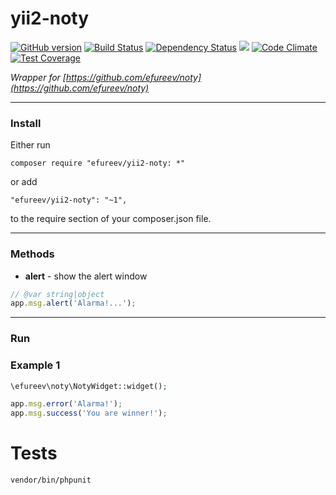 yii2-noty
=========

[![GitHub version](https://badge.fury.io/gh/efureev%2Fyii2-noty.svg)](https://badge.fury.io/gh/efureev%2Fyii2-noty) [![Build Status](https://travis-ci.org/efureev/yii2-noty.svg?branch=master)](https://travis-ci.org/efureev/yii2-noty) [![Dependency Status](https://gemnasium.com/badges/github.com/efureev/yii2-noty.svg)](https://gemnasium.com/github.com/efureev/yii2-noty) ![](https://reposs.herokuapp.com/?path=efureev/yii2-noty) [![Code Climate](https://codeclimate.com/github/efureev/yii2-noty/badges/gpa.svg)](https://codeclimate.com/github/efureev/yii2-noty) [![Test Coverage](https://codeclimate.com/github/efureev/yii2-noty/badges/coverage.svg)](https://codeclimate.com/github/efureev/yii2-noty/coverage)

_Wrapper for [https://github.com/efureev/noty](https://github.com/efureev/noty)_

[new]: http://i.imgur.com/41zuVDk.png "New label"
[bug]: http://i.imgur.com/92lu4ln.png "Bug label"

___
### Install

Either run
```
composer require "efureev/yii2-noty: *"
```

or add

```
"efureev/yii2-noty": "~1",
```

to the require section of your composer.json file.

___
### Methods

- **alert** - show the alert window
```javascript
// @var string|object
app.msg.alert('Alarma!...');
```


___
### Run

### Example 1
```php
\efureev\noty\NotyWidget::widget();
```

```js
app.msg.error('Alarma!');
app.msg.success('You are winner!');
```

# Tests

`vendor/bin/phpunit`